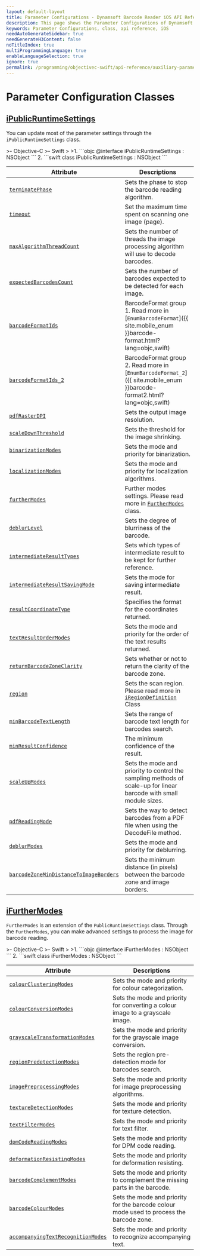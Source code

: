 ```yaml
---
layout: default-layout
title: Parameter Configurations - Dynamsoft Barcode Reader iOS API Reference
description: This page shows the Parameter Configurations of Dynamsoft Barcode Reader for iOS SDK.
keywords: Parameter Configurations, class, api reference, iOS
needAutoGenerateSidebar: true
needGenerateH3Content: false
noTitleIndex: true
multiProgrammingLanguage: true
enableLanguageSelection: true
ignore: true
permalink: /programming/objectivec-swift/api-reference/auxiliary-parameter-index.html
---
```


# Parameter Configuration Classes

## [iPublicRuntimeSettings](auxiliary-iPublicRuntimeSettings.html)

You can update most of the parameter settings through the `iPublicRuntimeSettings` class.

<div class="sample-code-prefix"></div>
>- Objective-C
>- Swift
>
>1. 
```objc
@interface iPublicRuntimeSettings : NSObject
```
2. 
```swift
class iPublicRuntimeSettings : NSObject
```

| Attribute | Descriptions |
|---------- | ----------- |
| [`terminatePhase`](auxiliary-iPublicRuntimeSettings.html#terminatephase) | Sets the phase to stop the barcode reading algorithm. |
| [`timeout`](auxiliary-iPublicRuntimeSettings.html#timeout) | Set the maximum time spent on scanning one image (page). |
| [`maxAlgorithmThreadCount`](auxiliary-iPublicRuntimeSettings.html#maxalgorithmthreadcount) | Sets the number of threads the image processing algorithm will use to decode barcodes. |
| [`expectedBarcodesCount`](auxiliary-iPublicRuntimeSettings.html#expectedbarcodescount) | Sets the number of barcodes expected to be detected for each image. |
| [`barcodeFormatIds`](auxiliary-iPublicRuntimeSettings.html#barcodeformatids) | BarcodeFormat group 1. Read more in [`EnumBarcodeFormat`]({{ site.mobile_enum }}barcode-format.html?lang=objc,swift) |
| [`barcodeFormatIds_2`](auxiliary-iPublicRuntimeSettings.html#barcodeformatids_2) | BarcodeFormat group 2. Read more in [`EnumBarcodeFormat_2`]({{ site.mobile_enum }}barcode-format2.html?lang=objc,swift) |
| [`pdfRasterDPI`](auxiliary-iPublicRuntimeSettings.html#pdfrasterdpi) | Sets the output image resolution. |
| [`scaleDownThreshold`](auxiliary-iPublicRuntimeSettings.html#scaledownthreshold) | Sets the threshold for the image shrinking. |
| [`binarizationModes`](auxiliary-iPublicRuntimeSettings.html#binarizationmodes) | Sets the mode and priority for binarization. |
| [`localizationModes`](auxiliary-iPublicRuntimeSettings.html#localizationmodes) | Sets the mode and priority for localization algorithms. |
| [`furtherModes`](auxiliary-iPublicRuntimeSettings.html#furthermodes) | Further modes settings. Please read more in [`FurtherModes`](auxiliary-iFurtherModes.html) class. |
| [`deblurLevel`](auxiliary-iPublicRuntimeSettings.html#deblurlevel) | Sets the degree of blurriness of the barcode. |
| [`intermediateResultTypes`](auxiliary-iPublicRuntimeSettings.html#intermediateresulttypes) | Sets which types of intermediate result to be kept for further reference. |
| [`intermediateResultSavingMode`](auxiliary-iPublicRuntimeSettings.html#intermediateresultsavingmode) | Sets the mode for saving intermediate result. |
| [`resultCoordinateType`](auxiliary-iPublicRuntimeSettings.html#resultcoordinatetype) | Specifies the format for the coordinates returned. |
| [`textResultOrderModes`](auxiliary-iPublicRuntimeSettings.html#textresultordermodes) | Sets the mode and priority for the order of the text results returned. |
| [`returnBarcodeZoneClarity`](auxiliary-iPublicRuntimeSettings.html#returnbarcodezoneclarity) | Sets whether or not to return the clarity of the barcode zone. |
| [`region`](auxiliary-iPublicRuntimeSettings.html#region) | Sets the scan region. Please read more in [`iRegionDefinition`](auxiliary-iRegionDefinition.html) Class |
| [`minBarcodeTextLength`](auxiliary-iPublicRuntimeSettings.html#minbarcodetextlength) | Sets the range of barcode text length for barcodes search. |
| [`minResultConfidence`](auxiliary-iPublicRuntimeSettings.html#minresultconfidence) | The minimum confidence of the result. |
| [`scaleUpModes`](auxiliary-iPublicRuntimeSettings.html#scaleupmodes) | Sets the mode and priority to control the sampling methods of scale-up for linear barcode with small module sizes. |
| [`pdfReadingMode`](auxiliary-iPublicRuntimeSettings.html#pdfreadingmode) | Sets the way to detect barcodes from a PDF file when using the DecodeFile method. |
| [`deblurModes`](auxiliary-iPublicRuntimeSettings.html#deblurmodes) | Sets the mode and priority for deblurring. |
| [`barcodeZoneMinDistanceToImageBorders`](auxiliary-iPublicRuntimeSettings.html#barcodezonemindistancetoimageborders) | Sets the minimum distance (in pixels) between the barcode zone and image borders. |

## [iFurtherModes](auxiliary-iFurtherModes.html)

`FurtherModes` is an extension of the `PublicRuntimeSettings` class. Through the `FurtherModes`, you can make advanced settings to process the image for barcode reading.

<div class="sample-code-prefix"></div>
>- Objective-C
>- Swift
>
>1. 
```objc
@interface iFurtherModes : NSObject
```
2. 
```swift
class iFurtherModes : NSObject
```

| Attribute | Descriptions |
|---------- | ------------ |
| [`colourClusteringModes`](auxiliary-iFurtherModes.html#colourclusteringmodes) | Sets the mode and priority for colour categorization. |
| [`colourConversionModes`](auxiliary-iFurtherModes.html#colourconversionmodes) | Sets the mode and priority for converting a colour image to a grayscale image. |
| [`grayscaleTransformationModes`](auxiliary-iFurtherModes.html#grayscaletransformationmodes) | Sets the mode and priority for the grayscale image conversion. |
| [`regionPredetectionModes`](auxiliary-iFurtherModes.html#regionpredetectionmodes) | Sets the region pre-detection mode for barcodes search. |
| [`imagePreprocessingModes`](auxiliary-iFurtherModes.html#imagepreprocessingmodes) | Sets the mode and priority for image preprocessing algorithms. |
| [`textureDetectionModes`](auxiliary-iFurtherModes.html#texturedetectionmodes) | Sets the mode and priority for texture detection. |
| [`textFilterModes`](auxiliary-iFurtherModes.html#textfiltermodes) | Sets the mode and priority for text filter. |
| [`dpmCodeReadingModes`](auxiliary-iFurtherModes.html#dpmcodereadingmodes) | Sets the mode and priority for DPM code reading. |
| [`deformationResistingModes`](auxiliary-iFurtherModes.html#deformationresistingmodes) | Sets the mode and priority for deformation resisting. |
| [`barcodeComplementModes`](auxiliary-iFurtherModes.html#barcodecomplementmodes) | Sets the mode and priority to complement the missing parts in the barcode. |
| [`barcodeColourModes`](auxiliary-iFurtherModes.html#barcodecolourmodes) | Sets the mode and priority for the barcode colour mode used to process the barcode zone. |
| [`accompanyingTextRecognitionModes`](auxiliary-iFurtherModes.html#accompanyingtextrecognitionmodes) | Sets the mode and priority to recognize accompanying text. |
